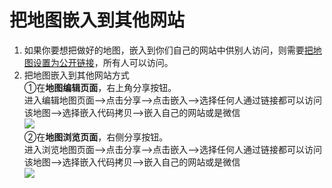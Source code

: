 # 把地图嵌入到其他网站

1. 如果你要想把做好的地图，嵌入到你们自己的网站中供别人访问，则需要[把地图设置为公开链接](/share-map.html)，所有人可以访问。  
2. 把地图嵌入到其他网站方式  
   ①在**地图编辑页面**，右上角分享按钮。  
   进入编辑地图页面—&gt;点击分享—&gt;点击嵌入—&gt;选择任何人通过链接都可以访问该地图—&gt;选择嵌入代码拷贝—&gt;嵌入自己的网站或是微信  
   ![](https://pic.dituwuyou.com/map/picture/map-embed/map-embed1.png)  
   ②在**地图浏览页面**，右侧分享按钮。  
   进入浏览地图页面—&gt;点击分享—&gt;点击嵌入—&gt;选择任何人通过链接都可以访问该地图—&gt;选择嵌入代码拷贝—&gt;嵌入自己的网站或是微信  
   ![](https://pic.dituwuyou.com/map/picture/map-embed/map-embed2.png)  



